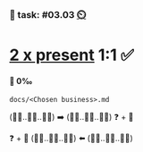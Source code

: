 ### 💪 task: #03.03 [⏲️](https://youtu.be/1gQJUjgCqrU)

# [2 x present](https://github.com/digital-sustainability/module-eoss-hs23-sandbox/issues?q=is%3Aissue+is%3Aopen+%22analyse%2C+document+and+present%22+sort%3Acreated-asc) 1:1 ✅

#### 🏅 0‰

`docs/<Chosen business>.md`

(🧑‍💼..🧑‍🎨..🧑‍💻) ➡️ (🧑‍💻..🧑‍🎨..🧑‍💼) ❓ + 📝

❓ + 📝 (🧑‍💼..🧑‍🎨..🧑‍💻) ⬅️ (🧑‍💻..🧑‍🎨..🧑‍💼)